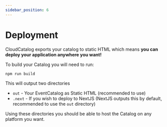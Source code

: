 ```yaml
---
sidebar_position: 6
---
```


# Deployment

CloudCatalog exports your catalog to static HTML which means **you can deploy your application anywhere you want!**

To build your Catalog you will need to run:

```bash
npm run build
```

This will output two directories

- `out` - Your EventCatalog as Static HTML (recommended to use)
- `.next` - If you wish to deploy to NextJS (NextJS outputs this by default, recommended to use the `out` directory)

Using these directories you should be able to host the Catalog on any platform you want.

